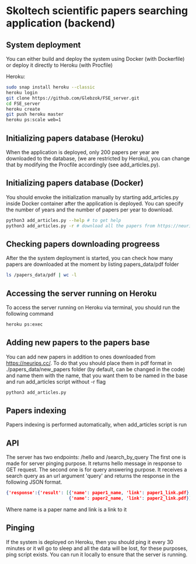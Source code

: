 # Skoltech scientific papers searching application (backend)


## System deployment
You can either build and deploy the system using Docker (with Dockerfile) or deploy it directly to Heroku (with Procfile)

Heroku:
```bash
sudo snap install heroku --classic
heroku login
git clone https://github.com/Glebzok/FSE_server.git
cd FSE_server
heroku create
git push heroku master
heroku ps:scale web=1
```

## Initializing papers database (Heroku)
When the application is deployed, only 200 papers per year are downloaded to the database, (we are restricted by Heroku), you can change that by modifying the Procfile accordingly (see add_articles.py).

## Initializing papers database (Docker)
You should envoke the initialization manually by starting add_articles.py inside Docker container after the application is deployed.
You can specify the number of years and the number of papers per year to download.
```bash
python3 add_articles.py --help # to get help
python3 add_articles.py -r # download all the papers from https://neurips.cc/
```

## Checking papers downloading progreess
After the the system deployment is started, you can check how many papers are downloaded at the moment by listing papers_data/pdf folder
```bash
ls /papers_data/pdf | wc -l
```

## Accessing the server running on Heroku
To access the server running on Heroku via terminal, you should run the following command
```bash
heroku ps:exec
```

## Adding new papers to the papers base
You can add new papers in addition to ones downloaded from https://neurips.cc/.
To do that you should place them in pdf format in ./papers_data/new_papers folder (by default, can be changed in the code)
and name them with the name, that you want them to be named in the base and run add_articles script without -r flag 
```bash
python3 add_articles.py
```

## Papers indexing
Papers indexing is performed automatically, when add_articles script is run

## API
The server has two endpoints: /hello and /search_by_query
The first one is made for server pinging purpose. It returns hello message in response to GET request.
The second one is for query answering purpose. It receives a search query as an url argument 'query' and returns
the response in the following JSON format.

```json
{'response':{'result': [{'name': paper1_name, 'link': paper1_link.pdf}, 
                        {'name': paper2_name, 'link': paper2_link.pdf}]}}
``` 
Where name is a paper name and link is a link to it

## Pinging
If the system is deployed on Heroku, then you should ping it every 30 minutes or it wll go to sleep and all the data
will be lost, for these purposes, ping script exists. You can run it locally to ensure that the server is running. 
